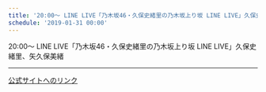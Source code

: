 ```yaml
---
title: '20:00～ LINE LIVE「乃木坂46・久保史緒里の乃木坂上り坂 LINE LIVE」久保史緒里、矢久保美緒'
schedule: '2019-01-31 00:00'
---
```


<div id="detailBody"> <p>  20:00～ LINE LIVE「乃木坂46・久保史緒里の乃木坂上り坂 LINE LIVE」久保史緒里、矢久保美緒 </p></div>

---
[公式サイトへのリンク]('http://www.nogizaka46.com/schedule/2019/01/049061.php?member=mio-yakubo&category=&monthly=201901')
